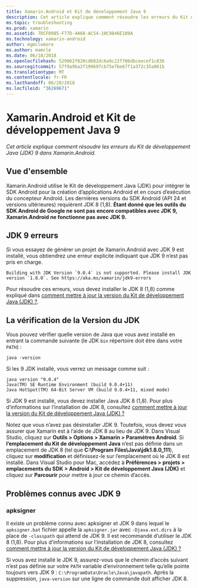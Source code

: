 ```yaml
---
title: Xamarin.Android et Kit de développement Java 9
description: Cet article explique comment résoudre les erreurs du Kit de développement Java (JDK) 9 dans Xamarin.Android.
ms.topic: troubleshooting
ms.prod: xamarin
ms.assetid: 7DCF0985-F77D-4A68-AC54-10C9846E189A
ms.technology: xamarin-android
author: mgmclemore
ms.author: mamcle
ms.date: 06/18/2018
ms.openlocfilehash: 529062f820cd682dc6a9c22f706dbceecef1c836
ms.sourcegitcommit: 57f9a9ba2f199697cb75e7be67f1a372c35a861b
ms.translationtype: MT
ms.contentlocale: fr-FR
ms.lasthandoff: 06/20/2018
ms.locfileid: "36269671"
---
```

# <a name="xamarinandroid-and-java-development-kit-9"></a>Xamarin.Android et Kit de développement Java 9

_Cet article explique comment résoudre les erreurs du Kit de développement Java (JDK) 9 dans Xamarin.Android._


## <a name="overview"></a>Vue d'ensemble

Xamarin.Android utilise le Kit de développement Java (JDK) pour intégrer le SDK Android pour la création d’applications Android et en cours d’exécution du concepteur Android. Les dernières versions du SDK Android (API 24 et versions ultérieures) requièrent JDK 8 (1,8). **Étant donné que les outils du SDK Android de Google ne sont pas encore compatibles avec JDK 9, Xamarin.Android ne fonctionne pas avec JDK 9.**

## <a name="jdk-9-errors"></a>JDK 9 erreurs

Si vous essayez de générer un projet de Xamarin.Android avec JDK 9 est installé, vous obtiendrez une erreur explicite indiquant que JDK 9 n’est pas pris en charge.

```shell
Building with JDK Version `9.0.4` is not supported. Please install JDK version `1.8.0`. See https://aka.ms/xamarin/jdk9-errors  
```

Pour résoudre ces erreurs, vous devez installer le JDK 8 (1,8) comme expliqué dans [comment mettre à jour la version du Kit de développement Java (JDK) ?](~/android/troubleshooting/questions/update-jdk.md).


## <a name="checking-the-jdk-version"></a>La vérification de la Version du JDK

Vous pouvez vérifier quelle version de Java que vous avez installé en entrant la commande suivante (le JDK `bin` répertoire doit être dans votre `PATH`) :

```shell
java -version
```

Si les 9 JDK installé, vous verrez un message comme suit :

```shell
java version "9.0.4"
Java(TM) SE Runtime Environment (build 9.0.4+11)
Java HotSpot(TM) 64-Bit Server VM (build 9.0.4+11, mixed mode)
```

Si JDK 9 est installé, vous devez installer Java JDK 8 (1,8). Pour plus d’informations sur l’installation de JDK 8, consultez [comment mettre à jour la version du Kit de développement Java (JDK) ?](~/android/troubleshooting/questions/update-jdk.md)

Notez que vous n’avez pas désinstaller JDK 9. Toutefois, vous devez vous assurer que Xamarin est à l’aide de JDK 8 au lieu de JDK 9. Dans Visual Studio, cliquez sur **Outils > Options > Xamarin > Paramètres Android**. Si **l’emplacement du Kit de développement Java** n’est pas définie dans un emplacement de JDK 8 (tel que **C:\\Program Files\\Java\\jdk1.8.0_111**), cliquez sur **modification**  et définissez-le sur l’emplacement où le JDK 8 est installé. Dans Visual Studio pour Mac, accédez à **Préférences > projets > emplacements du SDK > Android > Kit de développement Java (JDK)** et cliquez sur **Parcourir** pour mettre à jour ce chemin d’accès.

## <a name="known-issues-with-jdk-9"></a>Problèmes connus avec JDK 9

### <a name="apksigner"></a>apksigner

Il existe un problème connu avec apksigner et JDK 9 dans lequel le `apksigner.bat` fichier appelle la `apksigner.jar` avec `-Djava.ext.dirs` à la place de `-classpath` qui attend de JDK 9. Il est recommandé d’utiliser le JDK 8 (1,8). Pour plus d’informations sur l’installation de JDK 8, consultez [comment mettre à jour la version du Kit de développement Java (JDK) ?](~/android/troubleshooting/questions/update-jdk.md)

Si vous avez installé le JDK 9, assurez-vous que le chemin d’accès suivant n’est pas définie sur votre `PATH` variable d’environnement telle qu’elle pointe toujours vers JDK 9 : `C:\ProgramData\Oracle\Java\javapath`. Après la suppression, `java-version` sur une ligne de commande doit afficher JDK 8.
